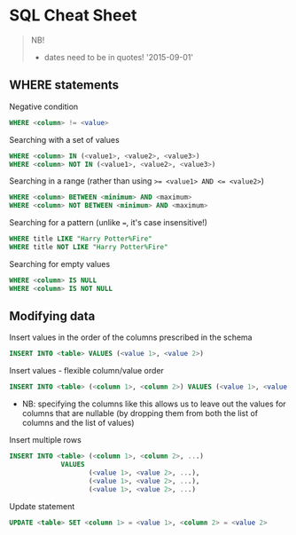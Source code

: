 # SQL Cheat Sheet

> NB!
> - dates need to be in quotes! '2015-09-01'


## WHERE statements
Negative condition
```sql
WHERE <column> != <value>
```

Searching with a set of values
```sql
WHERE <column> IN (<value1>, <value2>, <value3>)
WHERE <column> NOT IN (<value1>, <value2>, <value3>)
```

Searching in a range (rather than using `>= <value1> AND <= <value2>`)
```sql
WHERE <column> BETWEEN <minimum> AND <maximum>
WHERE <column> NOT BETWEEN <minimum> AND <maximum>
```

Searching for a pattern (unlike `=`, it's case insensitive!)
```sql
WHERE title LIKE "Harry Potter%Fire"
WHERE title NOT LIKE "Harry Potter%Fire"
```

Searching for empty values
```sql
WHERE <column> IS NULL
WHERE <column> IS NOT NULL
```

## Modifying data
Insert values in the order of the columns prescribed in the schema
```sql
INSERT INTO <table> VALUES (<value 1>, <value 2>)
```

Insert values - flexible column/value order
```sql
INSERT INTO <table> (<column 1>, <column 2>) VALUES (<value 1>, <value 2>)
```
- NB: specifying the columns like this allows us to leave out the values for columns that are nullable (by dropping them from both the list of columns and the list of values)

Insert multiple rows
```sql
INSERT INTO <table> (<column 1>, <column 2>, ...) 
             VALUES 
                    (<value 1>, <value 2>, ...),
                    (<value 1>, <value 2>, ...),
                    (<value 1>, <value 2>, ...)
```

Update statement
```sql
UPDATE <table> SET <column 1> = <value 1>, <column 2> = <value 2>
```
